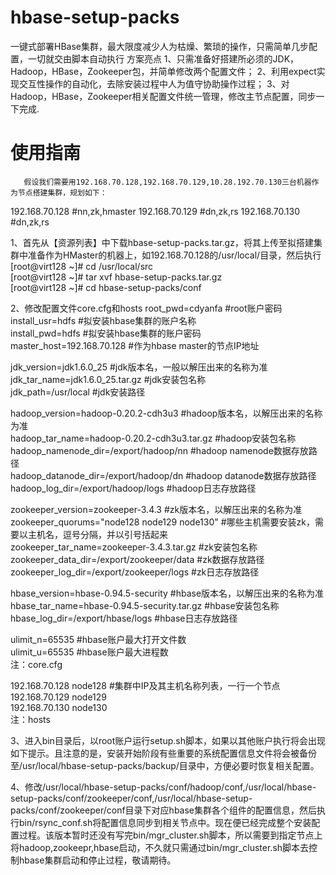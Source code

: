 hbase-setup-packs
=================

一键式部署HBase集群，最大限度减少人为枯燥、繁琐的操作，只需简单几步配置，一切就交由脚本自动执行
方案亮点
1、只需准备好搭建所必须的JDK，Hadoop，HBase，Zookeeper包，并简单修改两个配置文件；
2、利用expect实现交互性操作的自动化，去除安装过程中人为值守协助操作过程；
3、对Hadoop，HBase，Zookeeper相关配置文件统一管理，修改主节点配置，同步一下完成.


使用指南
=================
       假设我们需要用192.168.70.128,192.168.70.129,10.28.192.70.130三台机器作为节点搭建集群，规划如下：
192.168.70.128     #nn,zk,hmaster
192.168.70.129     #dn,zk,rs
192.168.70.130     #dn,zk,rs

1、首先从【资源列表】中下载hbase-setup-packs.tar.gz，将其上传至拟搭建集群中准备作为HMaster的机器上，如192.168.70.128的/usr/local/目录，然后执行
[root@virt128 ~]# cd /usr/local/src  
[root@virt128 ~]# tar xvf hbase-setup-packs.tar.gz  
[root@virt128 ~]# cd hbase-setup-packs/conf

 2、修改配置文件core.cfg和hosts
root_pwd=cdyanfa            #root账户密码  
install_usr=hdfs            #拟安装hbase集群的账户名称  
install_pwd=hdfs            #拟安装hbase集群的账户密码  
master_host=192.168.70.128  #作为hbase master的节点IP地址  
  
jdk_version=jdk1.6.0_25          #jdk版本名，一般以解压出来的名称为准  
jdk_tar_name=jdk1.6.0_25.tar.gz  #jdk安装包名称  
jdk_path=/usr/local              #jdk安装路径  
  
hadoop_version=hadoop-0.20.2-cdh3u3           #hadoop版本名，以解压出来的名称为准  
hadoop_tar_name=hadoop-0.20.2-cdh3u3.tar.gz   #hadoop安装包名称  
hadoop_namenode_dir=/export/hadoop/nn         #hadoop namenode数据存放路径  
hadoop_datanode_dir=/export/hadoop/dn         #hadoop datanode数据存放路径  
hadoop_log_dir=/export/hadoop/logs            #hadoop日志存放路径  
  
zookeeper_version=zookeeper-3.4.3             #zk版本名，以解压出来的名称为准  
zookeeper_quorums="node128 node129 node130"   #哪些主机需要安装zk，需要以主机名，逗号分隔，并以引号括起来  
zookeeper_tar_name=zookeeper-3.4.3.tar.gz     #zk安装包名称  
zookeeper_data_dir=/export/zookeeper/data     #zk数据存放路径  
zookeeper_log_dir=/export/zookeeper/logs      #zk日志存放路径  
   
hbase_version=hbase-0.94.5-security           #hbase版本名，以解压出来的名称为准  
hbase_tar_name=hbase-0.94.5-security.tar.gz   #hbase安装包名称  
hbase_log_dir=/export/hbase/logs              #hbase日志存放路径  
  
ulimit_n=65535   #hbase账户最大打开文件数  
ulimit_u=65535   #hbase账户最大进程数  
注：core.cfg

192.168.70.128 node128  #集群中IP及其主机名称列表，一行一个节点  
192.168.70.129 node129  
192.168.70.130 node130  
注：hosts

3、进入bin目录后，以root账户运行setup.sh脚本，如果以其他账户执行将会出现如下提示。且注意的是，安装开始阶段有些重要的系统配置信息文件将会被备份至/usr/local/hbase-setup-packs/backup/目录中，方便必要时恢复相关配置。


4、修改/usr/local/hbase-setup-packs/conf/hadoop/conf,/usr/local/hbase-setup-packs/conf/zookeeper/conf,/usr/local/hbase-setup-packs/conf/zookeeper/conf目录下对应hbase集群各个组件的配置信息，然后执行bin/rsync_conf.sh将配置信息同步到相关节点中。现在便已经完成整个安装配置过程。该版本暂时还没有写完bin/mgr_cluster.sh脚本，所以需要到指定节点上将hadoop,zookeepr,hbase启动，不久就只需通过bin/mgr_cluster.sh脚本去控制hbase集群启动和停止过程，敬请期待。
